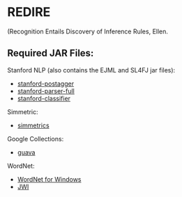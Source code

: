 REDIRE
===========
(Recognition Entails Discovery of Inference Rules, Ellen.

Required JAR Files:
------------

Stanford NLP (also contains the EJML and SL4FJ jar files):
* [stanford-postagger](http://nlp.stanford.edu/software/stanford-postagger-2015-12-09.zip)
* [stanford-parser-full](http://nlp.stanford.edu/software/stanford-parser-full-2015-12-09.zip)
* [stanford-classifier](http://nlp.stanford.edu/software/stanford-classifier-2015-12-09.zip)

Simmetric:
* [simmetrics](http://search.maven.org/remotecontent?filepath=com/github/mpkorstanje/simmetrics-core/4.1.0/simmetrics-core-4.1.0.jar)

Google Collections:
* [guava](http://search.maven.org/remotecontent?filepath=com/google/guava/guava/19.0/guava-19.0.jar)

WordNet:
* [WordNet for Windows](http://wordnetcode.princeton.edu/2.1/WordNet-2.1.exe)
* [JWI](http://projects.csail.mit.edu/jwi/download.php?f=edu.mit.jwi_2.4.0_all.zip)
